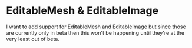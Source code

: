# EditableMesh & EditableImage

I want to add support for EditableMesh and EditableImage but since those are currently only in beta then this won't be happening until they're at the very least out of beta.
